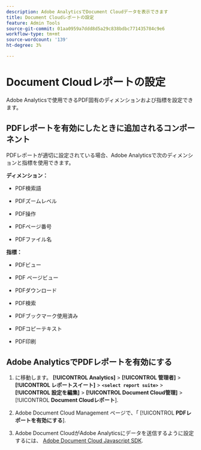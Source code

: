 ```yaml
---
description: Adobe AnalyticsでDocument Cloudデータを表示できます
title: Document Cloudレポートの設定
feature: Admin Tools
source-git-commit: 01aa0959a7ddd8d5a29c838bdbc771435784c9e6
workflow-type: tm+mt
source-wordcount: '139'
ht-degree: 3%

---
```



# Document Cloudレポートの設定

Adobe Analyticsで使用できるPDF固有のディメンションおよび指標を設定できます。

## PDFレポートを有効にしたときに追加されるコンポーネント

PDFレポートが適切に設定されている場合、Adobe Analyticsで次のディメンションと指標を使用できます。

**ディメンション：**

* PDF検索語

* PDFズームレベル

* PDF操作

* PDFページ番号

* PDFファイル名

**指標：**

* PDFビュー

* PDF ページビュー

* PDFダウンロード

* PDF検索

* PDFブックマーク使用済み

* PDFコピーテキスト

* PDF印刷

## Adobe AnalyticsでPDFレポートを有効にする

1. に移動します。 **[!UICONTROL Analytics]** > **[!UICONTROL 管理者]** > **[!UICONTROL レポートスイート]** > **`<select report suite>`** > **[!UICONTROL 設定を編集]** > **[!UICONTROL Document Cloud管理]** > [!UICONTROL **Document Cloudレポート**].

1. Adobe Document Cloud Management ページで、「 [!UICONTROL **PDFレポートを有効にする**].

1. Adobe Document CloudがAdobe Analyticsにデータを送信するように設定するには、 [Adobe Document Cloud Javascript SDK](https://www.adobe.io/apis/documentcloud/dcsdk.html).


